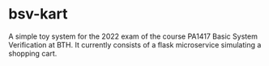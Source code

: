 # bsv-kart

A simple toy system for the 2022 exam of the course PA1417 Basic System Verification at BTH. It currently consists of a flask microservice simulating a shopping cart.
